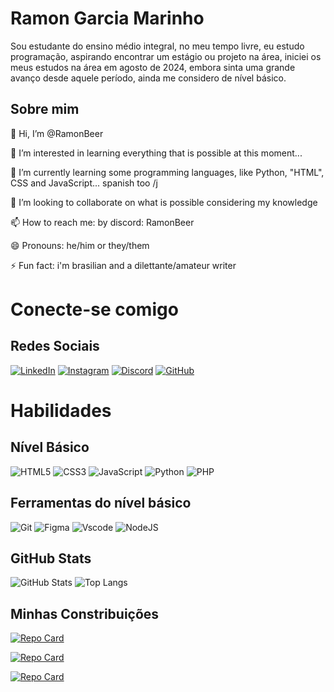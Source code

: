 # Ramon Garcia Marinho
   
   Sou estudante do ensino médio integral, no meu tempo livre, eu estudo programação, aspirando encontrar um estágio ou projeto na área, iniciei os meus estudos na área em agosto de 2024, embora sinta uma grande avanço desde aquele período, ainda me considero de nível básico.  

## Sobre mim

   👋 Hi, I’m @RamonBeer 

   👀 I’m interested in learning everything that is possible at this moment...

   🌱 I’m currently learning some programming languages, like Python, "HTML", CSS and JavaScript... spanish too /j

   💞️ I’m looking to collaborate on what is possible considering my knowledge

   📫 How to reach me: by discord: RamonBeer

   😄 Pronouns: he/him or they/them

   ⚡ Fun fact: i'm brasilian and a dilettante/amateur writer
   

# Conecte-se comigo
<h2> Redes Sociais </h2>

[![LinkedIn](https://img.shields.io/badge/LinkedIn-0077B5?style=for-the-badge&logo=linkedin&logoColor=white)](https://www.linkedin.com/in/ramon-garcia-marinho-294373326)
[![Instagram](https://img.shields.io/badge/-Instagram-%23E4405F?style=for-the-badge&logo=instagram&logoColor=white)](https://www.instagram.com/tcj_dkh13?igsh=cGJ2dW1kamVleDJy)
[![Discord](https://img.shields.io/badge/Discord-7289DA?style=for-the-badge&logo=discord&logoColor=white)](https://discord.com/channels/@RamonBeer/)
[![GitHub](https://img.shields.io/badge/GitHub-100000?style=for-the-badge&logo=github&logoColor=white)](https://github.com/RamonBeer)

# Habilidades
<h2> Nível Básico </h2>

![HTML5](https://img.shields.io/badge/HTML5-E34F26?style=for-the-badge&logo=html5&logoColor=white)
![CSS3](https://img.shields.io/badge/CSS3-1572B6?style=for-the-badge&logo=css3&logoColor=white)
![JavaScript](https://img.shields.io/badge/JavaScript-F7DF1E?style=for-the-badge&logo=javascript&logoColor=black)
![Python](https://img.shields.io/badge/python-3670A0?style=for-the-badge&logo=python&logoColor=ffdd54)
![PHP](https://img.shields.io/badge/PHP-777BB4?style=for-the-badge&logo=php&logoColor=white)

<h2> Ferramentas do nível básico </h2>

![Git](https://img.shields.io/badge/GIT-E44C30?style=for-the-badge&logo=git&logoColor=white)
![Figma](https://img.shields.io/badge/Figma-696969?style=for-the-badge&logo=figma&logoColor=figma)
![Vscode](https://img.shields.io/badge/Vscode-007ACC?style=for-the-badge&logo=visual-studio-code&logoColor=white)
![NodeJS](https://img.shields.io/badge/node.js-6DA55F?style=for-the-badge&logo=node.js&logoColor=white)
  
## GitHub Stats

![GitHub Stats](https://github-readme-stats.vercel.app/api?username=RamonBeer&theme=outrun&show_icons=true)
![Top Langs](https://github-readme-stats-git-masterrstaa-rickstaa.vercel.app/api/top-langs/?username=RamonBeer&theme=outrun&show_icons=true)

## Minhas Constribuições

[![Repo Card](https://github-readme-stats.vercel.app/api/pin/?username=RamonBeer&repo=AluraImersaoAprender&theme=outrun&show_icons=true&icon_color=30A3DC&title_color=E94D5F&text_color=FFF)](https://github.com/RamonBeer/AluraImersaoAprender)

[![Repo Card](https://github-readme-stats.vercel.app/api/pin/?username=RamonBeer&repo=Alura-Pong&theme=outrun&show_icons=true)](https://github.com/RamonBeer/Alura-Pong)

[![Repo Card](https://github-readme-stats.vercel.app/api/pin/?username=RamonBeer&repo=Pokedevs&theme=outrun&show_icons=true)](https://github.com/RamonBeer/Projeto-Pokedevs)



